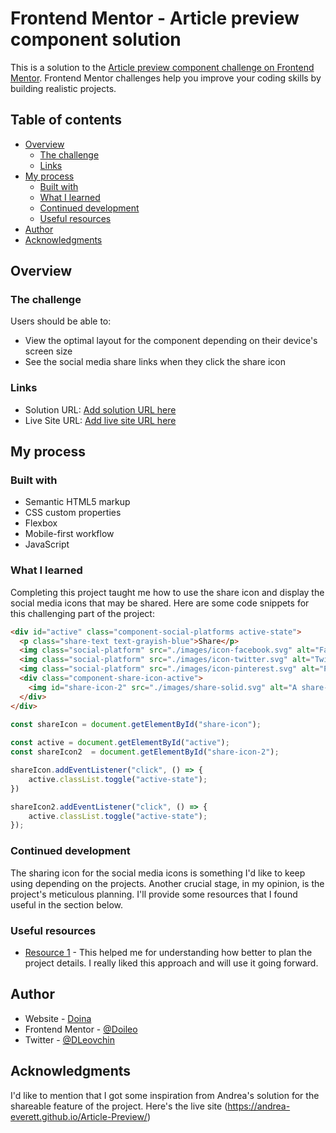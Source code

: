 # Frontend Mentor - Article preview component solution

This is a solution to the [Article preview component challenge on Frontend Mentor](https://www.frontendmentor.io/challenges/article-preview-component-dYBN_pYFT). Frontend Mentor challenges help you improve your coding skills by building realistic projects. 

## Table of contents

- [Overview](#overview)
  - [The challenge](#the-challenge)
  - [Links](#links)
- [My process](#my-process)
  - [Built with](#built-with)
  - [What I learned](#what-i-learned)
  - [Continued development](#continued-development)
  - [Useful resources](#useful-resources)
- [Author](#author)
- [Acknowledgments](#acknowledgments)


## Overview

### The challenge

Users should be able to:

- View the optimal layout for the component depending on their device's screen size
- See the social media share links when they click the share icon


### Links

- Solution URL: [Add solution URL here](https://www.frontendmentor.io/solutions/responsive-article-preview-component-using-flexbox-utility-classes-7VYn6tZ2rT)
- Live Site URL: [Add live site URL here](https://doileo.github.io/article-preview-component/)

## My process

### Built with

- Semantic HTML5 markup
- CSS custom properties
- Flexbox
- Mobile-first workflow
- JavaScript

### What I learned

Completing this project taught me how to use the share icon and display the social media icons that may be shared.
Here are some code snippets for this challenging part of the project:

```html
<div id="active" class="component-social-platforms active-state">
  <p class="share-text text-grayish-blue">Share</p>
  <img class="social-platform" src="./images/icon-facebook.svg" alt="Facebook">
  <img class="social-platform" src="./images/icon-twitter.svg" alt="Twitter">
  <img class="social-platform" src="./images/icon-pinterest.svg" alt="Pinterest">
  <div class="component-share-icon-active">
    <img id="share-icon-2" src="./images/share-solid.svg" alt="A share-icon">
  </div>
</div>
```
```js
const shareIcon = document.getElementById("share-icon");
    
const active = document.getElementById("active");
const shareIcon2  = document.getElementById("share-icon-2");

shareIcon.addEventListener("click", () => {
    active.classList.toggle("active-state");
})

shareIcon2.addEventListener("click", () => {
    active.classList.toggle("active-state");
});
```

### Continued development

The sharing icon for the social media icons is something I'd like to keep using depending on the projects.
Another crucial stage, in my opinion, is the project's meticulous planning. I'll provide some resources that I found useful in the section below.

### Useful resources

- [Resource 1](https://bradfrost.com/blog/post/atomic-web-design/) - This helped me for understanding how better to plan the project details. I really liked this approach and will use it going forward.

## Author

- Website - [Doina](https://doileo.github.io/article-preview-component/)
- Frontend Mentor - [@Doileo](https://www.frontendmentor.io/profile/Doileo)
- Twitter - [@DLeovchin](https://twitter.com/DLeovchin)

## Acknowledgments

I'd like to mention that I got some inspiration from Andrea's solution for the shareable feature of the project. Here's the live site (https://andrea-everett.github.io/Article-Preview/)

